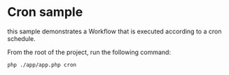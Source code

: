 # Cron sample

this sample demonstrates a Workflow that is executed according to a cron schedule.

From the root of the project, run the following command:

```bash
php ./app/app.php cron
```
